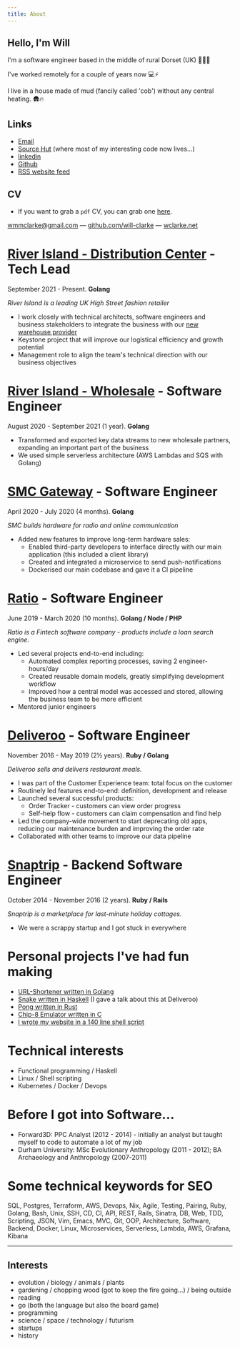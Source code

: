 ```yaml
---
title: About
---
```


## Hello, I'm Will

I'm a software engineer based in the middle of rural Dorset (UK) 🚜🌾🌿

I've worked remotely for a couple of years now 💻⚡

I live in a house made of mud (fancily called 'cob') without any central heating. 🛖🔥

## Links

- [Email](mailto:wmmclarke@gmail.com)
- [Source Hut](https://git.sr.ht/~will-clarke) (where most of my interesting code now lives...)
- [linkedin](https://www.linkedin.com/in/wmmclarke/) 
- [Github](https://github.com/will-clarke)
- [RSS website feed](https://wclarke.net/index.xml)

## CV
- If you want to grab a `pdf` CV, you can grab one [here](https://git.sr.ht/~will-clarke/cv/blob/master/will-clarke.pdf).

<div class="org-center">
<p>
<a href="mailto:wmmclarke@gmail.com">wmmclarke@gmail.com</a> &mdash;
<a href="https://github.com/will-clarke">github.com/will-clarke</a> &mdash;
<a href="https://www.wclarke.net">wclarke.net</a>
</p>
</div>


# [<span class="underline">River Island - Distribution Center</span>](https://www.riverisland.com) - Tech Lead

September 2021 - Present. **Golang**

*River Island is a leading UK High Street fashion retailer*

-   I work closely with technical architects, software engineers and business stakeholders to integrate the business with our [new warehouse provider](https://www.clippergroup.co.uk/clipper-agrees-new-five-year-contract-with-river-island/)
-   Keystone project that will improve our logistical efficiency and growth potential
-   Management role to align the team's technical direction with our business objectives


# [<span class="underline">River Island - Wholesale</span>](https://www.riverisland.com) - Software Engineer

August 2020 - September 2021 (1 year). **Golang**

-   Transformed and exported key data streams to new wholesale partners, expanding an important part of the business
-   We used simple serverless architecture (AWS Lambdas and SQS with Golang)


# [<span class="underline">SMC Gateway</span>](https://smc-gateway.com) - Software Engineer

April 2020 - July 2020 (4 months). **Golang**

*SMC builds hardware for radio and online communication*

-   Added new features to improve long-term hardware sales:
    -   Enabled third-party developers to interface directly with our main application (this included a client library)
    -   Created and integrated a microservice to send push-notifications
    -   Dockerised our main codebase and gave it a CI pipeline


# [<span class="underline">Ratio</span>](https://ratio.co.uk) - Software Engineer

June 2019 - March 2020 (10 months). **Golang / Node / PHP**

*Ratio is a Fintech software company - products include a loan search engine.*

-   Led several projects end-to-end including:
    -   Automated complex reporting processes, saving 2 engineer-hours/day
    -   Created reusable domain models, greatly simplifying development workflow
    -   Improved how a central model was accessed and stored, allowing the business team to be more efficient
-   Mentored junior engineers


# [<span class="underline">Deliveroo</span>](https://deliveroo.co.uk/) - Software Engineer

November 2016 - May 2019 (2½ years). **Ruby / Golang**

*Deliveroo sells and delivers restaurant meals.*

-   I was part of the Customer Experience team: total focus on the customer
-   Routinely led features end-to-end: definition, development and release
-   Launched several successful products:
    -   Order Tracker - customers can view order progress
    -   Self-help flow - customers can claim compensation and find help
-   Led the company-wide movement to start deprecating old apps, reducing our maintenance burden and improving the order rate
-   Collaborated with other teams to improve our data pipeline


# [<span class="underline">Snaptrip</span>](https://www.snaptrip.com/) - Backend Software Engineer

October 2014 - November 2016 (2 years). **Ruby / Rails**

*Snaptrip is a marketplace for last-minute holiday cottages.*

-   We were a scrappy startup and I got stuck in everywhere


# Personal projects I've had fun making

-   [URL-Shortener written in Golang](https://github.com/will-clarke/url-shortener)
-   [Snake written in Haskell](https://github.com/will-clarke/snake-haskell) (I gave a talk about this at Deliveroo)
-   [Pong written in Rust](https://github.com/will-clarke/Pong)
-   [Chip-8 Emulator written in C](https://github.com/wmmc/c8)
-   [I wrote my website in a 140 line shell script](https://git.sr.ht/~will-clarke/super-simple-static-site-generator)


# Technical interests

-   Functional programming / Haskell
-   Linux / Shell scripting
-   Kubernetes / Docker / Devops


# Before I got into Software&#x2026;

-   Forward3D: PPC Analyst (2012 - 2014) - initially an analyst but taught myself to code to automate a lot of my job
-   Durham University: MSc Evolutionary Anthropology (2011 - 2012); BA Archaeology and Anthropology (2007-2011)


# Some technical keywords for SEO

SQL, Postgres, Terraform, AWS, Devops, Nix, Agile, Testing, Pairing, Ruby, Golang, Bash, Unix, SSH, CD, CI, API, REST, Rails, Sinatra, DB, Web, TDD, Scripting, JSON, Vim, Emacs, MVC, Git, OOP, Architecture, Software, Backend, Docker, Linux, Microservices, Serverless, Lambda, AWS, Grafana, Kibana

----

## Interests

  - evolution / biology / animals / plants
  - gardening / chopping wood (got to keep the fire going...) / being outside
  - reading
  - go (both the language but also the board game)
  - programming
  - science / space / technology / futurism
  - startups
  - history
